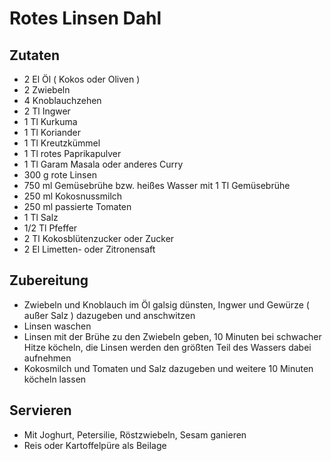 # Rotes Linsen Dahl
## Zutaten
* 2 El Öl ( Kokos oder Oliven )
* 2 Zwiebeln
* 4 Knoblauchzehen
* 2 Tl Ingwer
* 1 Tl Kurkuma
* 1 Tl Koriander
* 1 Tl Kreutzkümmel
* 1 Tl rotes Paprikapulver
* 1 Tl Garam Masala oder anderes Curry
* 300 g rote Linsen
* 750 ml Gemüsebrühe bzw. heißes Wasser mit 1 Tl Gemüsebrühe 
* 250 ml Kokosnussmilch
* 250 ml passierte Tomaten
* 1 Tl Salz
* 1/2 Tl Pfeffer
* 2 Tl Kokosblütenzucker oder Zucker
* 2 El Limetten- oder Zitronensaft

## Zubereitung
* Zwiebeln und Knoblauch im Öl galsig dünsten, Ingwer und Gewürze ( außer Salz ) dazugeben und anschwitzen
* Linsen waschen
* Linsen mit der Brühe zu den Zwiebeln geben, 10 Minuten bei schwacher Hitze köcheln, die Linsen werden den größten Teil des Wassers dabei aufnehmen
* Kokosmilch und Tomaten und Salz dazugeben und weitere 10 Minuten köcheln lassen

## Servieren 
* Mit Joghurt, Petersilie, Röstzwiebeln, Sesam ganieren
* Reis oder Kartoffelpüre als Beilage